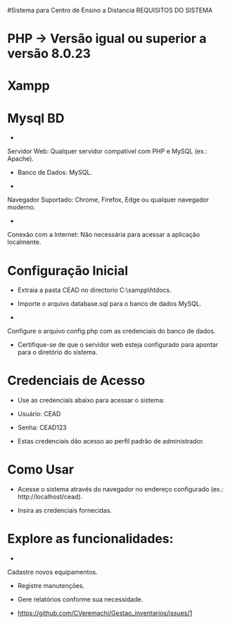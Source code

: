 #Sistema para Centro de Ensino a Distancia
REQUISITOS DO SISTEMA

# PHP -> Versão igual ou superior a versão 8.0.23
# Xampp
# Mysql BD 

- 

Servidor Web: Qualquer servidor compatível com PHP e MySQL (ex.: Apache).



- Banco de Dados: MySQL.

- 

Navegador Suportado: Chrome, Firefox, Edge ou qualquer navegador moderno.

- 

Conexão com a Internet: Não necessária para acessar a aplicação localmente.



# Configuração Inicial


- Extraia a pasta CEAD no directorio C:\xampp\htdocs.



- Importe o arquivo database.sql para o banco de dados MySQL.

- 

Configure o arquivo config.php com as credenciais do banco de dados.



- Certifique-se de que o servidor web esteja configurado para apontar para o diretório do sistema.



# Credenciais de Acesso


- Use as credenciais abaixo para acessar o sistema:

- Usuário: CEAD


- Senha: CEAD123


- Estas credenciais dão acesso ao perfil padrão de administrador.



# Como Usar


- Acesse o sistema através do navegador no endereço configurado (ex.: http://localhost/cead).


- Insira as credenciais fornecidas.



# Explore as funcionalidades:
- 

Cadastre novos equipamentos.


- Registre manutenções.


- Gere relatórios conforme sua necessidade.

- https://github.com/CVeremachi/Gestao_inventarios/issues/1
